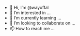 - 👋 Hi, I’m @wayoffal
- 👀 I’m interested in ...
- 🌱 I’m currently learning ...
- 💞️ I’m looking to collaborate on ...
- 📫 How to reach me ...

<!---
wayoffal/wayoffal is a ✨ special ✨ repository because its `README.md` (this file) appears on your GitHub profile.
You can click the Preview link to take a look at your changes.
--->
